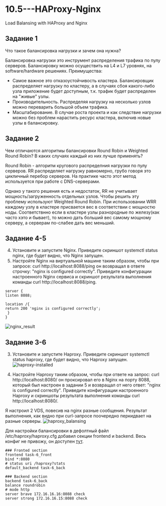 # 10.5---HAProxy-Nginx
Load Balansing with HAProxy and Nginx

## Задание 1
Что такое балансировка нагрузки и зачем она нужна?

Балансировка нагрузки это  инструмент распределения трафика по пулу серверов. Балансировку можно осуществить на L4 и L7 уровнях, на software/hardware решениях. Преимущества:
- Самое важное это отказоустойчивость кластера. Балансировщик распределяет нагрузку по кластеру, а в случаях сбоя какого-либо узла приложение будет доступным, т.к. трафик будет распределен на "живые" узлы.
- Производительность. Распределяя нагрузку на несколько узлов можно переварить большой объем трафика.
- Масштабирование. В случае роста проекта и как следствие нагрузки можно без проблем нарастить ресурс кластера, включив новые узлы в балансировку.

## Задание 2
Чем отличаются алгоритмы балансировки Round Robin и Weighted Round Robin? В каких случаях каждый из них лучше применять?

Round Robin - алгоритм кругового распределния нагрузки по пулу серверов. RR распределяет нагрузку равномерно, грубо говоря это цикличный перебор серверов. На практике часто этот метод используется при работе с DNS-серверами. 

Однако у такого решения есть и недостаток, RR не учитывает мощность/загруженность отдельных узлов. Чтобы решить эту проблему используют Weighted Round Robin. При использовании WRR каждому узлу в кластере присвается вес в соответствии с мощностю ноды. Соответствнно если в кластере узлы разнородные по железу(как часто хэто и бывает), то можно дать больший вес самому мощному серверу, а серверам по-слабее дать вес меньший.  

## Задание 4-5
4. Установите и запустите Nginx.
Приведите скриншот systemctl status nginx, где будет видно, что Nginx запущен.
5. Настройте Nginx на виртуальной машине таким образом, чтобы при запросе:
curl http://localhost:8088/ping
он возвращал в ответе строчку:
"nginx is configured correctly".
Приведите конфигурации настроенного Nginx сервиса и скриншот результата выполнения команды curl http://localhost:8088/ping.

```
server {
listen 8088;

location /{
return 200 'nginx is configured correctly';
 }
}
```

![nginx_result](https://github.com/RSafin12/10.5-HAProxy-Nginx/blob/main/nginx_result.png)

## Задание 3-6
3. Установите и запустите Haproxy.
Приведите скриншот systemctl status haproxy, где будет видно, что Haproxy запущен.
![haproxy-installed](https://github.com/RSafin12/10.5-HAProxy-Nginx/blob/main/haproxy-installed.png)

6. Настройте Haproxy таким образом, чтобы при ответе на запрос:
curl http://localhost:8080/
он проксировал его в Nginx на порту 8088, который был настроен в задании 5 и возвращал от него ответ:
"nginx is configured correctly".
Приведите конфигурации настроенного Haproxy и скриншоты результата выполнения команды curl http://localhost:8080/.

Я настроил 2 VDS, повесив на nginx разные сообщения.
Результат выполнения, как видно при curl-запросе поочередно перкидвает на разные серверы.
![haproxy_balansing](https://github.com/RSafin12/10.5-HAProxy-Nginx/blob/main/haproxy_balansing.png)

Для настройки балансировки в дефолтный файл /etc/haproxy/haproxy.cfg добавил секции frontend и backend. Весь конфиг не привожу, он доступен [тут](https://github.com/RSafin12/10.5-HAProxy-Nginx/blob/main/haproxy.cfg).
```
### Fronted section
frontend task-6_front
bind *:8080
# status uri /haproxy?stats
default_backend task-6_back

### Backend section
backend task-6_back
balance roundrobin
# mode http
server brave 172.16.16.16:8088 check
server strong 172.16.16.15:8088 check
```
